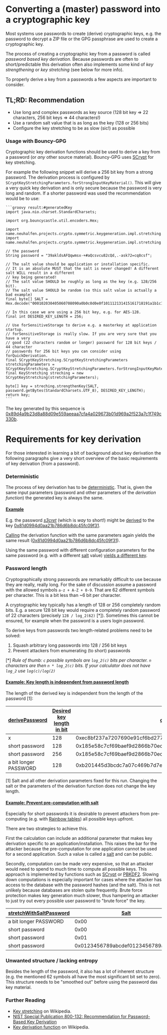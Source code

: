 # Converting a (master) password into a cryptographic key

Most systems use passwords to create (derive) cryptographic keys, e.g. the password to decrypt a ZIP file or the GPG passphrase are used to create a cryptographic key.

The process of creating a cryptographic key from a password is called _password based key derivation_. Because passwords are often to short/predictable this derivation often also implements some kind of _key strengthening_ or _key stretching_ (see below for more info).

To properly derive a key from a passwords a few aspects are important to consider. 

## TL;RD: Recommendation
* Use long and complex passwords as key source (128 bit key => 22 characters, 256 bit keys => 44 characters!)
* Use a random salt value that is as long as the key (128 or 256 bits)
* Configure the key stretching to be as slow (sic!) as possible 


### Usage with Bouncy-GPG

Cryptographic key derivation functions should be used to derive a key from a password (or _any_ other source material).
Bouncy-GPG uses [SCrypt](https://en.wikipedia.org/wiki/Scrypt)  for key stretching.

For example the following snippet will derive a 256 bit key from a strong password. The derivation process is configured
by `SCryptKeyStretchingParameters.forStrongInputKeyMaterial()`. This will give a very quick key derivation and is only
secure because the password is very long and random. If a shorter password was used the recommendation would be to use:

    ```groovy result:#generatedKey
    import java.nio.charset.StandardCharsets;
    
    import org.bouncycastle.util.encoders.Hex;
    
    import name.neuhalfen.projects.crypto.symmetric.keygeneration.impl.stretching.KeyStretching;
    import name.neuhalfen.projects.crypto.symmetric.keygeneration.impl.stretching.SCryptKeyStretching;
    
    // the password
    String password = "39akldsAFQqwmsx-+#aQcsvcu82cQd,.-ask72=cq8csf";
    
    // The salt value should be application or installation specific.
    // It is an absolute MUST that the salt is never changed! A different salt WILL result in a different
    // key being generated!
    // The salt value SHOULD be roughly as long as the key (e.g. 128/256 bit).
    // The salt value SHOULD be random (so this salt value is actually a bad example)
    final byte[] SALT = Hex.decode("000102030405060708090a0b0c0d0e0f101112131415161718191a1b1c1d1e1f");
    
    // In this case we are using a 256 bit key, e.g. for AES-128.
    final int DESIRED_KEY_LENGTH = 256;
     
    // Use forSensitiveStorage to derive e.g. a masterkey at application startup.
    // forSensitiveStorage is really slow. If you are very sure that you have a very
    // good (22 characters random or longer) password for 128 bit keys / 44 character 
    // passwords for 256 bit keys you can consider using forQuickDerivation.
    final SCryptKeyStretching.SCryptKeyStretchingParameters stretchingParameters = SCryptKeyStretching.SCryptKeyStretchingParameters.forStrongInputKeyMaterial();
    final KeyStretching streching = new SCryptKeyStretching(stretchingParameters);
    
    byte[] key = streching.strengthenKey(SALT, password.getBytes(StandardCharsets.UTF_8), DESIRED_KEY_LENGTH);
    return key;
    ```
    
The key generated by this sequence is [0x89d4a9b23d8a88d09e559aeeaa7cfa4a029673b01d969a2f523a7c1f749c330b](- "?=toHex(#generatedKey)").

# Requirements for key derivation

For those interested in learning a bit of background about key derivation the following paragraphs give a very short overview of the basic requirements of key derivation (from a password).

### Deterministic

The process of key derivation has to be [deterministic](https://en.wikipedia.org/wiki/Deterministic_system). That is, given the same input parameters (password and other parameters of the _derivation function_) the generated key is always the same.

#### [Example](- "Key derivation is deterministic")
E.g. the password _[s3cret](- "#password")_ (which is _way_ to short!) might be [derived](- "#key = stretchWithFixedParameters(#password)") to the key [0x81d0994d0aa21b786d6b8dc45fc09f31](- "?=#key.derivedKey").

[Calling](- "#key2 = stretchWithFixedParameters(#password)") the derivation function with the same parameters again yields the same result ([0x81d0994d0aa21b786d6b8dc45fc09f31](- "?=#key2.derivedKey")).

Using the same password with different configuration parameters for the same password (e.g. with a different [salt](https://en.wikipedia.org/wiki/Salt_%28cryptography%29) value) [yields a different key](- "c:assert-true=isSaltChangesKey(#password)").

### Password length
Cryptographically strong passwords are remarkably difficult to use because they are really, really long.
For the sake of discussion assume a password with the allowed symbols `a-z + A-Z + 0-9`. That are 62 different symbols per character. This is a bit less than ~6 bit per character.

A cryptographic key typically has a length of 128 or 256 completely random bits. E.g. a secure 128 bit key would require a completely random password of 22 characters (precisely `128 / log_2(62)` [*]). Sometimes this cannot be ensured, for example when the password is a users login password.

To derive keys from passwords two length-related problems need to be solved:

1. Squash arbitrary long passwords into 128 / 256 bit keys
2. Prevent attackers from enumerating (to short) passwords

[*] _Rule of thumb: `c` possible symbols are `log_2(c)` bits per character. `n` characters are then `n * log_2(c)` bits.  If your calculator does not have `log_2` use `log(c)/log(2)`_

#### [Example: Key length is independent from password length](- "Key length is independent from password length")

The length of the derived key is independent from the length of the password [1]:

| [derive][][Password][password]  | [Desired key length in bit][desiredKeyLen]  | [derived key][derivedKey]                                             | [length of derived key][derivedKeyLen] |
|---------------------------------|---------------------------------------------|-----------------------------------------------------------------------|-----------------------|
| x                               | 128                                         | 0xec8bf237a7207690e91cf6bd27746f3b                                    | 128                   |
| short password                  | 128                                         | 0x185e58c7cf69baef9d2866b70ec1581c                                    | 128                   |
| short password                  | 256                                         | 0x185e58c7cf69baef9d2866b70ec1581ceb8ff7c5c2169170cba1cf4adc48815a    | 256                   |
| a bit longer PASSWORD           | 128                                         | 0xb201445d3bcdc7a07c469b7d7ef8988c                                    | 128                   |

[password]: - "#password"
[desiredKeyLen]: - "#desiredKeyLen"
[derive]: - "#key = stretchWithFixedParameters(#password, #desiredKeyLen)"
[derivedKey]: - "?=#key.derivedKey"
[derivedKeyLen]: - "?=#key.derivedKeyLen"

[1] Salt and all other derivation parameters fixed for this run. Changing the salt or the parameters of the derivation function does not change the key length.

#### [Example: Prevent pre-computation with salt](- "Prevent pre-computation with salt")

Especially for short passwords it is desirable to prevent attackers from pre-computing (e.g. with [Rainbow tables](https://en.wikipedia.org/wiki/Rainbow_table))
all possible keys upfront.

There are two strategies to achieve this.

First the calculation can include an additional parameter that makes key derivation specific to an application/installation.
This raises the bar for the attacker because the pre-computation for one application cannot be used for a second application.
Such a value is called a [salt](https://en.wikipedia.org/wiki/Salt_%28cryptography%29) and can be public.

Secondly, computation can be made very expensive, so that an attacker would need to spend to much time to compute all possible keys.
This approach is implemented by functions such as  [SCrypt](https://en.wikipedia.org/wiki/Scrypt) or [PBKDF2](https://tools.ietf.org/html/rfc2898).
Slowing down computations is especially important for cases where the attacker has access to the database with the password hashes (and the salt). This is not unlikely because databases are stolen quite frequently.
Brute force protection makes key generation much slower, thus hampering an attacker to just try out every possible user password to "brute force" the key.


| [stretchWithSalt][][Password][password]  | [Salt][salt]              | [derived key][derivedKey]             |
|---------------------------------|------------------------------------|---------------------------------------|
| a bit longer PASSWORD           | 0x00                               | 0x62109f2b71882325eb62fb2d4dae3ef2    |
| short password                  | 0x00                               | 0xa8182f30638baea8c1b6991dd8f71070    |
| short password                  | 0x01                               | 0x185e58c7cf69baef9d2866b70ec1581c    |
| short password                  | 0x0123456789abcdef0123456789abcdef | 0x89b4d1be23e0f1f56ba29ee36f1e52ba    |

[password]: - "#password"
[salt]: - "#salt"
[stretchWithSalt]: - "#key = stretchWithSalt(#password, #salt)"
[derivedKey]: - "?=#key.derivedKey"

### Unwanted structure / lacking entropy

Besides the length of the password, it also has a lot of inherent structure (e.g. the mentioned 62 symbols all have the most significant bit set to zero). This structure needs to be "smoothed out" before using the password das key material.


### Further Reading
* [Key stretching](https://en.wikipedia.org/wiki/Key_stretching) on Wikipedia.
* [NIST Special Publication 800-132: Recommendation for Password-Based Key Derivation](http://nvlpubs.nist.gov/nistpubs/Legacy/SP/nistspecialpublication800-132.pdf)
* [Key derivation function](https://en.wikipedia.org/wiki/Key_derivation_function) on Wikipedia.
